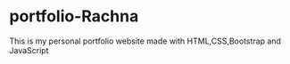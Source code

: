 # portfolio-Rachna 
This is my personal portfolio website made with HTML,CSS,Bootstrap and JavaScript